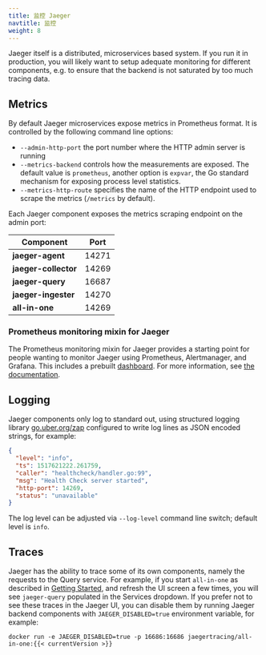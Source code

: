 ```yaml
---
title: 监控 Jaeger
navtitle: 监控
weight: 8
---
```


Jaeger itself is a distributed, microservices based system. If you run it in production, you will likely want to setup adequate monitoring for different components, e.g. to ensure that the backend is not saturated by too much tracing data.

## Metrics

By default Jaeger microservices expose metrics in Prometheus format. It is controlled by the following command line options:

- `--admin-http-port` the port number where the HTTP admin server is running
- `--metrics-backend` controls how the measurements are exposed. The default value is `prometheus`, another option is `expvar`, the Go standard mechanism for exposing process level statistics.
- `--metrics-http-route` specifies the name of the HTTP endpoint used to scrape the metrics (`/metrics` by default).

Each Jaeger component exposes the metrics scraping endpoint on the admin port:

| Component            | Port  |
| -------------------- | ----- |
| **jaeger-agent**     | 14271 |
| **jaeger-collector** | 14269 |
| **jaeger-query**     | 16687 |
| **jaeger-ingester**  | 14270 |
| **all-in-one**       | 14269 |

### Prometheus monitoring mixin for Jaeger

The Prometheus monitoring mixin for Jaeger provides a starting point for people wanting to monitor Jaeger using Prometheus, Alertmanager, and Grafana. This includes a prebuilt [dashboard](https://github.com/jaegertracing/jaeger/blob/master/monitoring/jaeger-mixin/dashboard-for-grafana.json). For more information, see [the documentation](https://github.com/jaegertracing/jaeger/tree/master/monitoring/jaeger-mixin).

## Logging

Jaeger components only log to standard out, using structured logging library [go.uber.org/zap](https://github.com/uber-go/zap) configured to write log lines as JSON encoded strings, for example:

```json
{
  "level": "info",
  "ts": 1517621222.261759,
  "caller": "healthcheck/handler.go:99",
  "msg": "Health Check server started",
  "http-port": 14269,
  "status": "unavailable"
}
```

The log level can be adjusted via `--log-level` command line switch; default level is `info`.

## Traces

Jaeger has the ability to trace some of its own components, namely the requests to the Query service. For example, if you start `all-in-one` as described in [Getting Started](../getting-started), and refresh the UI screen a few times, you will see `jaeger-query` populated in the Services dropdown. If you prefer not to see these traces in the Jaeger UI, you can disable them by running Jaeger backend components with `JAEGER_DISABLED=true` environment variable, for example:

```
docker run -e JAEGER_DISABLED=true -p 16686:16686 jaegertracing/all-in-one:{{< currentVersion >}}
```
